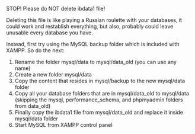 STOP! Please do NOT delete ibdata1 file!

Deleting this file is like playing a Russian roulette with your databases, it could work and restablish everything, but also, probably could leave unusable every database you have.

Instead, first try using the MySQL backup folder which is included with XAMPP. So do the next:

1. Rename the folder mysql/data to mysql/data_old (you can use any name)
2. Create a new folder mysql/data
3. Copy the content that resides in mysql/backup to the new mysql/data folder
4. Copy all your database folders that are in mysql/data_old to mysql/data (skipping the mysql, performance_schema, and phpmyadmin folders from data_old)
5. Finally copy the ibdata1 file from mysql/data_old and replace it inside mysql/data folder
6. Start MySQL from XAMPP control panel
